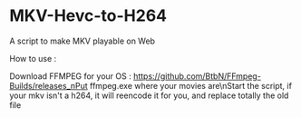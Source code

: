 # MKV-Hevc-to-H264
A script to make MKV playable on Web

How to use :

Download FFMPEG for your OS : https://github.com/BtbN/FFmpeg-Builds/releases_nPut ffmpeg.exe where your movies are\nStart the script, if your mkv isn't a h264, it will reencode it for you, and replace totally the old file
